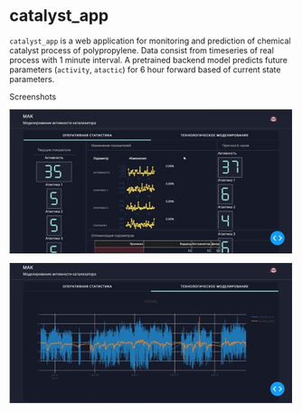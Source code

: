 # catalyst_app
`catalyst_app` is a web application for monitoring and prediction of chemical catalyst process of polypropylene.
Data consist from timeseries of real process with 1 minute interval.
A pretrained backend model predicts future parameters (`activity`, `atactic`)
 for 6 hour forward based of current state parameters.

Screenshots

![initial](img/catalyst_app1.jpg)

![initial](img/catalyst_app2.jpg)
